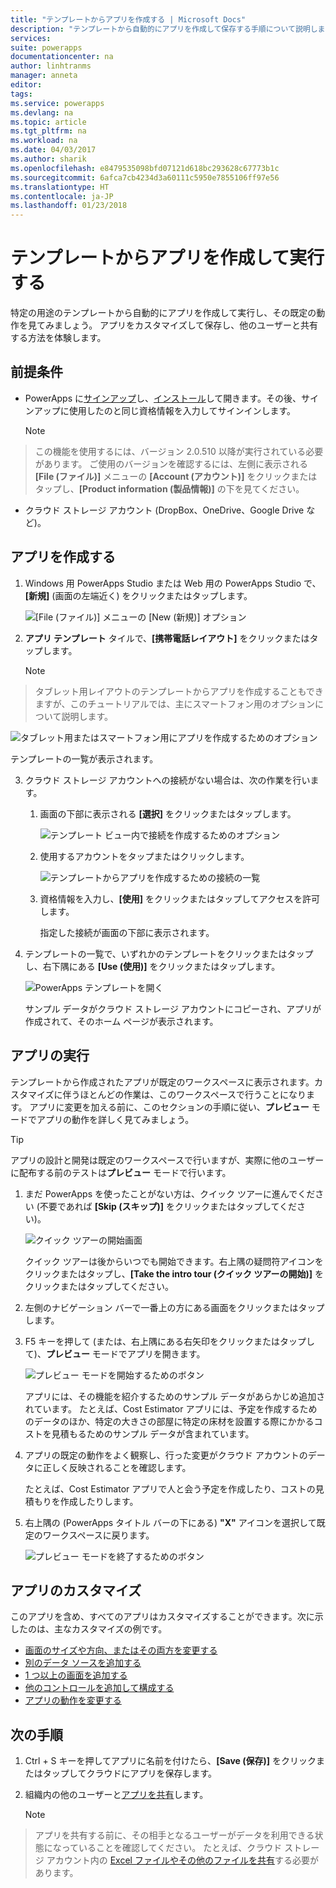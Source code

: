 ```yaml
---
title: "テンプレートからアプリを作成する | Microsoft Docs"
description: "テンプレートから自動的にアプリを作成して保存する手順について説明します。"
services: 
suite: powerapps
documentationcenter: na
author: linhtranms
manager: anneta
editor: 
tags: 
ms.service: powerapps
ms.devlang: na
ms.topic: article
ms.tgt_pltfrm: na
ms.workload: na
ms.date: 04/03/2017
ms.author: sharik
ms.openlocfilehash: e8479535098bfd07121d618bc293628c67773b1c
ms.sourcegitcommit: 6afca7cb4234d3a60111c5950e7855106ff97e56
ms.translationtype: HT
ms.contentlocale: ja-JP
ms.lasthandoff: 01/23/2018
---
```

# <a name="create-and-run-an-app-from-a-template"></a>テンプレートからアプリを作成して実行する
特定の用途のテンプレートから自動的にアプリを作成して実行し、その既定の動作を見てみましょう。 アプリをカスタマイズして保存し、他のユーザーと共有する方法を体験します。

## <a name="prerequisites"></a>前提条件
* PowerApps に[サインアップ](signup-for-powerapps.md)し、[インストール](http://aka.ms/powerappsinstall)して開きます。その後、サインアップに使用したのと同じ資格情報を入力してサインインします。

    > [!NOTE]
> この機能を使用するには、バージョン 2.0.510 以降が実行されている必要があります。 ご使用のバージョンを確認するには、左側に表示される **[File (ファイル)]** メニューの **[Account (アカウント)]** をクリックまたはタップし、**[Product information (製品情報)]** の下を見てください。

* クラウド ストレージ アカウント (DropBox、OneDrive、Google Drive など)。

## <a name="create-an-app"></a>アプリを作成する
1. Windows 用 PowerApps Studio または Web 用の PowerApps Studio で、**[新規]** (画面の左端近く) をクリックまたはタップします。

    ![[File (ファイル)] メニューの [New (新規)] オプション](./media/get-started-test-drive/file-new.png)
2. **アプリ テンプレート** タイルで、**[携帯電話レイアウト]** をクリックまたはタップします。

   > [!NOTE]
> タブレット用レイアウトのテンプレートからアプリを作成することもできますが、このチュートリアルでは、主にスマートフォン用のオプションについて説明します。

   ![タブレット用またはスマートフォン用にアプリを作成するためのオプション](./media/get-started-test-drive/phone-app.png)

   テンプレートの一覧が表示されます。

3. クラウド ストレージ アカウントへの接続がない場合は、次の作業を行います。

   1. 画面の下部に表示される **[選択]** をクリックまたはタップします。

       ![テンプレート ビュー内で接続を作成するためのオプション](./media/get-started-test-drive/add-connection.png)
   2. 使用するアカウントをタップまたはクリックします。

       ![テンプレートからアプリを作成するための接続の一覧](./media/get-started-test-drive/store-data.png)
   3. 資格情報を入力し、**[使用]** をクリックまたはタップしてアクセスを許可します。

       指定した接続が画面の下部に表示されます。

4. テンプレートの一覧で、いずれかのテンプレートをクリックまたはタップし、右下隅にある **[Use (使用)]** をクリックまたはタップします。

    ![PowerApps テンプレートを開く](./media/get-started-test-drive/open-template.png)

    サンプル データがクラウド ストレージ アカウントにコピーされ、アプリが作成されて、そのホーム ページが表示されます。

## <a name="run-the-app"></a>アプリの実行
テンプレートから作成されたアプリが既定のワークスペースに表示されます。カスタマイズに伴うほとんどの作業は、このワークスペースで行うことになります。 アプリに変更を加える前に、このセクションの手順に従い、**プレビュー** モードでアプリの動作を詳しく見てみましょう。

> [!TIP]
> アプリの設計と開発は既定のワークスペースで行いますが、実際に他のユーザーに配布する前のテストは**プレビュー** モードで行います。

1. まだ PowerApps を使ったことがない方は、クイック ツアーに進んでください (不要であれば **[Skip (スキップ)]** をクリックまたはタップしてください)。

    ![クイック ツアーの開始画面](./media/get-started-test-drive/quick-tour.png)

    クイック ツアーは後からいつでも開始できます。右上隅の疑問符アイコンをクリックまたはタップし、**[Take the intro tour (クイック ツアーの開始)]** をクリックまたはタップしてください。

2. 左側のナビゲーション バーで一番上の方にある画面をクリックまたはタップします。

3. F5 キーを押して (または、右上隅にある右矢印をクリックまたはタップして)、**プレビュー** モードでアプリを開きます。

    ![プレビュー モードを開始するためのボタン](./media/get-started-test-drive/open-preview.png)

    アプリには、その機能を紹介するためのサンプル データがあらかじめ追加されています。 たとえば、Cost Estimator アプリには、予定を作成するためのデータのほか、特定の大きさの部屋に特定の床材を設置する際にかかるコストを見積もるためのサンプル データが含まれています。

4. アプリの既定の動作をよく観察し、行った変更がクラウド アカウントのデータに正しく反映されることを確認します。

    たとえば、Cost Estimator アプリで人と会う予定を作成したり、コストの見積もりを作成したりします。

5. 右上隅の (PowerApps タイトル バーの下にある) **"X"** アイコンを選択して既定のワークスペースに戻ります。

    ![プレビュー モードを終了するためのボタン](./media/get-started-test-drive/close-preview.png)

## <a name="customize-the-app"></a>アプリのカスタマイズ
このアプリを含め、すべてのアプリはカスタマイズすることができます。次に示したのは、主なカスタマイズの例です。

* [画面のサイズや方向、またはその両方を変更する](set-aspect-ratio-portrait-landscape.md)
* [別のデータ ソースを追加する](add-data-connection.md)
* [1 つ以上の画面を追加する](add-screen-context-variables.md)
* [他のコントロールを追加して構成する](add-configure-controls.md)
* [アプリの動作を変更する](working-with-formulas.md)

## <a name="next-steps"></a>次の手順
1. Ctrl + S キーを押してアプリに名前を付けたら、**[Save (保存)]** をクリックまたはタップしてクラウドにアプリを保存します。
2. 組織内の他のユーザーと[アプリを共有](share-app.md)します。

    > [!NOTE]
> アプリを共有する前に、その相手となるユーザーがデータを利用できる状態になっていることを確認してください。 たとえば、クラウド ストレージ アカウント内の [Excel ファイルやその他のファイルを共有](share-app-data.md)する必要があります。
